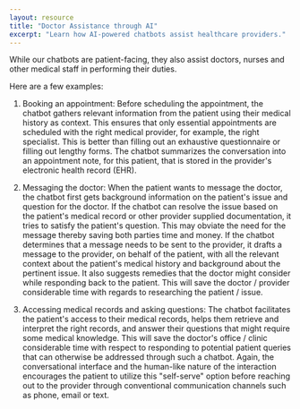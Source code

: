 ```yaml
---
layout: resource
title: "Doctor Assistance through AI"
excerpt: "Learn how AI-powered chatbots assist healthcare providers."
---
```


While our chatbots are patient-facing, they also assist doctors, nurses and other medical staff in performing their duties. 

<!--more-->

Here are a few examples:

1. Booking an appointment: Before scheduling the appointment, the chatbot gathers relevant information from the patient using their medical history as context. This ensures that only essential appointments are scheduled with the right medical provider, for example, the right specialist. This is better than filling out an exhaustive questionnaire or filling out lengthy forms. The chatbot summarizes the conversation into an appointment note, for this patient, that is stored in the provider's electronic health record (EHR).

2. Messaging the doctor: When the patient wants to message the doctor, the chatbot first gets background information on the patient's issue and question for the doctor. If the chatbot can resolve the issue based on the patient's medical record or other provider supplied documentation, it tries to satisfy the patient's question. This may obviate the need for the message thereby saving both parties time and money. If the chatbot determines that a message needs to be sent to the provider, it drafts a message to the provider, on behalf of the patient, with all the relevant context about the patient's medical history and background about the pertinent issue. It also suggests remedies that the doctor might consider while responding back to the patient. This will save the doctor / provider considerable time with regards to researching the patient / issue.

3. Accessing medical records and asking questions: The chatbot facilitates the patient's access to their medical records, helps them retrieve and interpret the right records, and answer their questions that might require some medical knowledge. This will save the doctor's office / clinic considerable time with respect to responding to potential patient queries that can otherwise be addressed through such a chatbot. Again, the conversational interface and the human-like nature of the interaction encourages the patient to utilize this "self-serve" option before reaching out to the provider through conventional communication channels such as phone, email or text.



